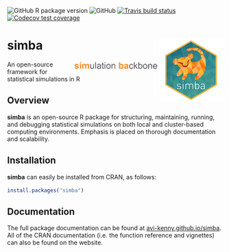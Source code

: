 <!-- badges: start -->
  ![GitHub R package version](https://img.shields.io/github/r-package/v/Avi-Kenny/simba)
  ![GitHub](https://img.shields.io/github/license/Avi-Kenny/simba)
  [![Travis build status](https://travis-ci.com/Avi-Kenny/simba.svg?branch=master)](https://travis-ci.com/Avi-Kenny/simba)
  [![Codecov test coverage](https://codecov.io/gh/Avi-Kenny/simba/branch/master/graph/badge.svg)](https://codecov.io/gh/Avi-Kenny/simba?branch=master)
<!-- badges: end -->


# simba <img src='man/figures/logo.png' align="right" height="150" />

<img src='man/figures/simulation_backbone.png' align="right" width="200" />

An open-source framework for statistical simulations in R

## Overview

**simba** is an open-source R package for structuring, maintaining, running, and debugging statistical simulations on both local and cluster-based computing environments. Emphasis is placed on thorough documentation and scalability.

## Installation

**simba** can easily be installed from CRAN, as follows:

```R
install.packages("simba")
```

## Documentation

The full package documentation can be found at [avi-kenny.github.io/simba](https://avi-kenny.github.io/simba). All of the CRAN documentation (i.e. the function reference and vignettes) can also be found on the website.
